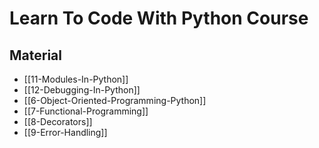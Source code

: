 # Learn To Code With Python Course

## Material

- [[11-Modules-In-Python]]
- [[12-Debugging-In-Python]]
- [[6-Object-Oriented-Programming-Python]]
- [[7-Functional-Programming]]
- [[8-Decorators]]
- [[9-Error-Handling]]

